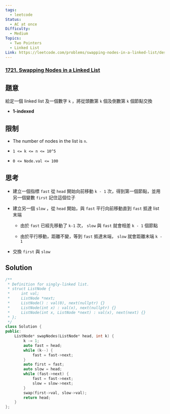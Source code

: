 ```yaml
---
tags:
  - leetcode
Status:
  - AC at once
Difficulty:
  - Medium
Topics:
  - Two Pointers
  - Linked List
Link: https://leetcode.com/problems/swapping-nodes-in-a-linked-list/description/
---
```

### **[1721\. Swapping Nodes in a Linked List](https://leetcode.com/problems/swapping-nodes-in-a-linked-list/)**

## 題意

給定一個 linked list 及一個數字 `k` ，將從頭數第 `k` 個及倒數第 `k` 個節點交換

- **1-indexed**

## 限制

- The number of nodes in the list is `n`.

- `1 <= k <= n <= 10^5`

- `0 <= Node.val <= 100`

## 思考

- 建立一個指標 `fast` 從 `head` 開始向前移動 `k - 1` 次，得到第一個節點，並用另一個變數 `first` 記住這個位子

- 建立另一個 `slow` ，從 `head` 開始，與 `fast` 平行向前移動直到 `fast` 抵達 list 末端

   - 由於 `fast` 已經先移動了 `k-1` 次， `slow` 與 `fast` 就會相差 `k - 1` 個節點

   - 由於平行移動，距離不變，等到 `fast` 抵達末端， `slow` 就會距離末端 `k - 1`

- 交換 `first` 與 `slow`

## Solution

```cpp
/**
 * Definition for singly-linked list.
 * struct ListNode {
 *     int val;
 *     ListNode *next;
 *     ListNode() : val(0), next(nullptr) {}
 *     ListNode(int x) : val(x), next(nullptr) {}
 *     ListNode(int x, ListNode *next) : val(x), next(next) {}
 * };
 */
class Solution {
public:
    ListNode* swapNodes(ListNode* head, int k) {
        k -= 1;
        auto fast = head;
        while (k--) {
            fast = fast->next;
        }
        auto first = fast;
        auto slow = head;
        while (fast->next) {
            fast = fast->next;
            slow = slow->next;
        }
        swap(first->val, slow->val);
        return head;
    }
};
```